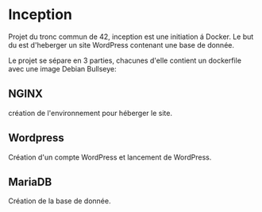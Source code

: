 # Inception

Projet du tronc commun de 42, inception est une initiation á Docker.
Le but du est d'heberger un site WordPress contenant une base de donnée.

Le projet se sépare en 3 parties, chacunes d'elle contient un dockerfile avec une image Debian Bullseye:

## NGINX

création de l'environnement pour héberger le site.

## Wordpress

Création d'un compte WordPress et lancement de WordPress.

## MariaDB

Création de la base de donnée.
